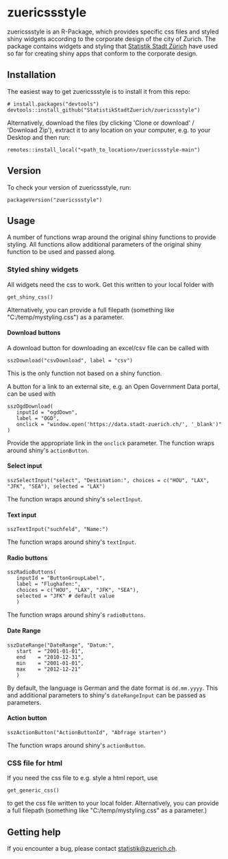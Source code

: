 # zuericssstyle
zuericssstyle is an R-Package, which provides specific css files and styled shiny widgets according to the corporate design of the city of Zurich. The package contains widgets and styling that [Statistik Stadt Zürich](https://www.stadt-zuerich.ch/prd/de/index/statistik.html) have used so far for creating shiny apps that conform to the corporate design.

## Installation
The easiest way to get zuericssstyle is to install it from this repo:

```{r, eval = FALSE}
# install.packages("devtools")
devtools::install_github("StatistikStadtZuerich/zuericssstyle")
```

Alternatively, download the files (by clicking 'Clone or download' / 'Download Zip'), extract it to any location on your computer, e.g. to your Desktop and then run:

```{r, eval = FALSE}
remotes::install_local("<path_to_location>/zuericssstyle-main")
```

## Version
To check your version of zuericssstyle, run:

```{r, eval = FALSE}
packageVersion("zuericssstyle")
```

## Usage

A number of functions wrap around the original shiny functions to provide styling. All functions allow additional parameters of the original shiny function to be used and passed along.

### Styled shiny widgets

All widgets need the css to work. Get this written to your local folder with

```{r, eval = FALSE}
get_shiny_css()
```
Alternatively, you can provide a full filepath (something like "C:/temp/mystyling.css") as a parameter.

#### Download buttons

A download button for downloading an excel/csv file can be called with 
```{r, eval = FALSE}
sszDownload("csvDownload", label = "csv")
```
This is the only function not based on a shiny function.

A button for a link to an external site, e.g. an Open Government Data portal, can be used with 
```{r, eval = FALSE}
sszOgdDownload(
   inputId = "ogdDown", 
   label = "OGD",
   onclick = "window.open('https://data.stadt-zuerich.ch/', '_blank')"
)
```
Provide the appropriate link in the `onclick` parameter. The function wraps around shiny's `actionButton`.

#### Select input

```{r, eval = FALSE}
sszSelectInput("select", "Destination:", choices = c("HOU", "LAX", "JFK", "SEA"), selected = "LAX")
```
The function wraps around shiny's `selectInput`.

#### Text input

```{r, eval = FALSE}
sszTextInput("suchfeld", "Name:")
```
The function wraps around shiny's `textInput`.

#### Radio buttons

```{r, eval = FALSE}
sszRadioButtons(
   inputId = "ButtonGroupLabel",
   label = "Flughafen:",
   choices = c("HOU", "LAX", "JFK", "SEA"),
   selected = "JFK" # default value
   )
```
The function wraps around shiny's `radioButtons`.

#### Date Range

```{r, eval = FALSE}
sszDateRange("DateRange", "Datum:",
   start  = "2001-01-01",
   end    = "2010-12-31",
   min    = "2001-01-01",
   max    = "2012-12-21"
   )
``` 
By default, the language is German and the date format is `dd.mm.yyyy`. This and additional parameters to shiny's `dateRangeInput`  can be passed as parameters. 

#### Action button

```{r, eval = FALSE}
sszActionButton("ActionButtonId", "Abfrage starten")
```
The function wraps around shiny's `actionButton`.

### CSS file for html
If you need the css file to e.g. style a html report, use 

```{r, eval = FALSE}
get_generic_css()
```

to get the css file written to your local folder. Alternatively, you can provide a full filepath (something like "C:/temp/mystyling.css" as a parameter.)

## Getting help

If you encounter a bug, please contact statistik@zuerich.ch.
